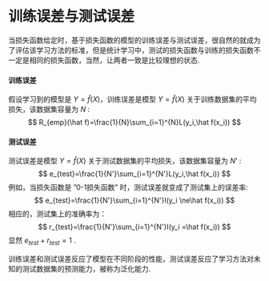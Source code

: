 # 训练误差与测试误差

当损失函数给定时，基于损失函数的模型的训练误差与测试误差，很自然的就成为了评估该学习方法的标准，但是统计学习中，测试的损失函数与训练的损失函数不一定是相同的损失函数，当然，让两者一致是比较理想的状态.

#### 训练误差

假设学习到的模型是 $Y=\hat f(X)$，训练误差是模型 $Y=\hat f(X)$ 关于训练数据集的平均损失，该数据集容量为 $N$ :
$$
R_{emp}(\hat f)=\frac{1}{N}\sum_{i=1}^{N}L(y_i,\hat f(x_i))
$$

#### 测试误差

测试误差是模型 $Y=\hat f(X)$ 关于测试数据集的平均损失，该数据集容量为 $N’$ :
$$
e_{test}=\frac{1}{N'}\sum_{i=1}^{N'}L(y_i,\hat f(x_i))
$$
例如，当损失函数是 ”0-1损失函数” 时，测试误差就变成了测试集上的误差率:
$$
e_{test}=\frac{1}{N'}\sum_{i=1}^{N'}I(y_i \ne\hat f(x_i))
$$
相应的，测试集上的准确率为：
$$
r_{test}=\frac{1}{N'}\sum_{i=1}^{N'}I(y_i =\hat f(x_i))
$$
显然 $e_{test}+r_{test}=1$ .

训练误差和测试误差反应了模型在不同阶段的性能，测试误差反应了学习方法对未知的测试数据集的预测能力，被称为泛化能力.

